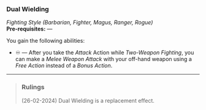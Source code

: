 ### Dual Wielding
*Fighting Style (Barbarian, Fighter, Magus, Ranger, Rogue)*  
**Pre-requisites:** —  

You gain the following abilities:
* ♾️ — After you take the *Attack* Action while *Two-Weapon Fighting*, you can make a *Melee Weapon Attack* with your off-hand weapon using a *Free Action* instead of a *Bonus Action*.

---

> ### Rulings
> 
> (26-02-2024) Dual Wielding is a replacement effect.